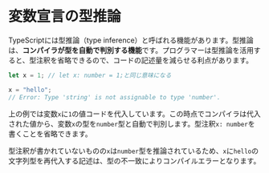 # 変数宣言の型推論

TypeScriptには型推論（type inference）と呼ばれる機能があります。型推論は、**コンパイラが型を自動で判別する機能**です。プログラマーは型推論を活用すると、型注釈を省略できるので、コードの記述量を減らせる利点があります。

```typescript
let x = 1; // let x: number = 1;と同じ意味になる

x = "hello";
// Error: Type 'string' is not assignable to type 'number'.
```

上の例では変数`x`に`1`の値コードを代入しています。この時点でコンパイラは代入された値から、変数`x`の型を`number`型と自動で判別します。型注釈`x: number`を書くことを省略できます。

型注釈が書かれていないものの`x`は`number`型を推論されているため、`x`に`hello`の文字列型を再代入する記述は、型の不一致によりコンパイルエラーとなります。

